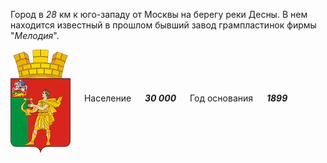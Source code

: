 <!--2021-11-01 00:28:03-->
Город в *28* км к юго-западу от Москвы на берегу реки Десны.
В нем находится известный в прошлом бывший завод грампластинок фирмы "*Мелодия*".

<img src="Aprelevka.gif" align="middle" width="96px"> &emsp; 
Население &emsp; ***30 000*** &emsp;
Год основания &emsp; ***1899***
